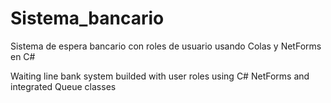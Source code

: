 # Sistema_bancario

Sistema de espera bancario con roles de usuario usando Colas y NetForms en C#

Waiting line bank system builded with user roles using C# NetForms and integrated Queue classes
